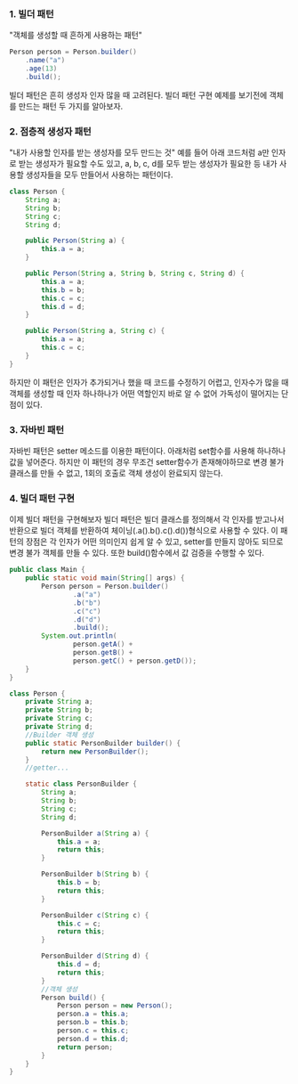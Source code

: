 ### 1. 빌더 패턴

"객체를 생성할 때 흔하게 사용하는 패턴"

```java
Person person = Person.builder()
    .name("a")
    .age(13)
    .build();
```

빌더 패턴은 흔히 생성자 인자 많을 때 고려된다.
빌더 패턴 구현 예제를 보기전에 객체를 만드는 패턴 두 가지를 알아보자.

### 2. 점층적 생성자 패턴

"내가 사용할 인자를 받는 생성자를 모두 만드는 것"
예를 들어 아래 코드처럼 a만 인자로 받는 생성자가 필요할 수도 있고, a, b, c, d를 모두 받는 생성자가 필요한 등 내가 사용할 생성자들을
모두 만들어서 사용하는 패턴이다.

```java
class Person {
    String a;
    String b;
    String c;
    String d;

    public Person(String a) {
        this.a = a;
    }

    public Person(String a, String b, String c, String d) {
        this.a = a;
        this.b = b;
        this.c = c;
        this.d = d;
    }

    public Person(String a, String c) {
        this.a = a;
        this.c = c;
    }
}
```

하지만 이 패턴은 인자가 추가되거나 했을 때 코드를 수정하기 어렵고, 인자수가 많을 때 객체를 생성할 때 인자 하나하나가 어떤 역할인지 바로 알 수 없어 가독성이 떨어지는 단점이 있다.

### 3. 자바빈 패턴

자바빈 패턴은 setter 메소드를 이용한 패턴이다. 아래처럼 set함수를 사용해 하나하나 값을 넣어준다.
하지만 이 패턴의 경우 무조건 setter함수가 존재해야하므로 변경 불가 클래스를 만들 수 없고, 1회의 호출로 객체 생성이 완료되지 않는다.

### 4. 빌더 패턴 구현

이제 빌더 패턴을 구현해보자
빌더 패턴은 빌더 클래스를 정의해서 각 인자를 받고나서 반환으로 빌더 객체를 반환하여 체이닝(.a().b().c().d())형식으로 사용할 수 있다.
이 패턴의 장점은 각 인자가 어떤 의미인지 쉽게 알 수 있고, setter를 만들지 않아도 되므로 변경 불가 객체를 만들 수 있다. 또한 build()함수에서 값 검증을 수행할 수 있다.

```java
public class Main {
    public static void main(String[] args) {
        Person person = Person.builder()
                .a("a")
                .b("b")
                .c("c")
                .d("d")
                .build();
        System.out.println(
                person.getA() +
                person.getB() +
                person.getC() + person.getD());
    }
}

class Person {
    private String a;
    private String b;
    private String c;
    private String d;
    //Builder 객체 생성
    public static PersonBuilder builder() {
        return new PersonBuilder();
    }
    //getter...

    static class PersonBuilder {
        String a;
        String b;
        String c;
        String d;

        PersonBuilder a(String a) {
            this.a = a;
            return this;
        }

        PersonBuilder b(String b) {
            this.b = b;
            return this;
        }

        PersonBuilder c(String c) {
            this.c = c;
            return this;
        }

        PersonBuilder d(String d) {
            this.d = d;
            return this;
        }
        //객체 생성
        Person build() {
            Person person = new Person();
            person.a = this.a;
            person.b = this.b;
            person.c = this.c;
            person.d = this.d;
            return person;
        }
    }
}

```
